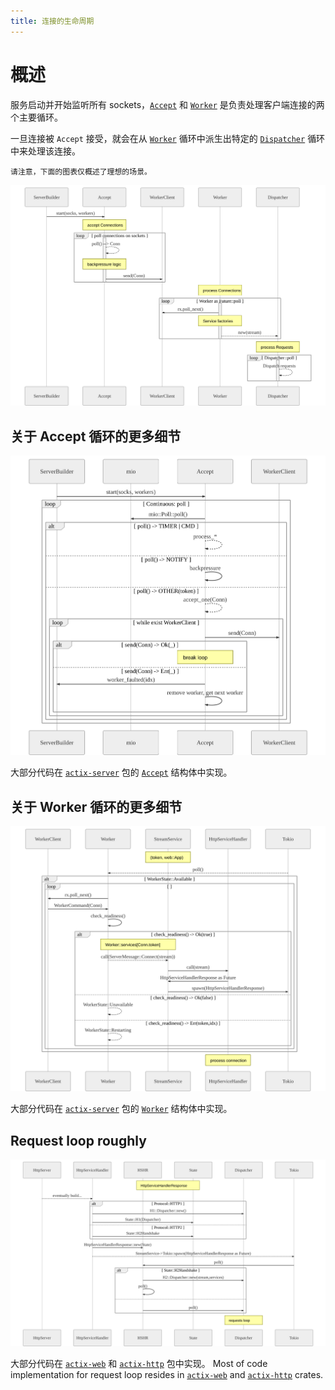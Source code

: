 ```yaml
---
title: 连接的生命周期
---
```


# 概述

服务启动并开始监听所有 sockets，[`Accept`][accept] 和 [`Worker`][worker] 是负责处理客户端连接的两个主要循环。

一旦连接被 `Accept` 接受，就会在从 [`Worker`][worker] 循环中派生出特定的 [`Dispatcher`][dispatcher] 循环中来处理该连接。

    请注意，下面的图表仅概述了理想的场景。

![](/img/diagrams/connection_overview.svg)

## 关于 Accept 循环的更多细节

![](/img/diagrams/connection_accept.svg)

大部分代码在 [`actix-server`][server] 包的 [`Accept`][accept] 结构体中实现。

## 关于 Worker 循环的更多细节

![](/img/diagrams/connection_worker.svg)

大部分代码在 [`actix-server`][server] 包的 [`Worker`][worker] 结构体中实现。

## Request loop roughly

![](/img/diagrams/connection_request.svg)

大部分代码在 [`actix-web`][web] 和 [`actix-http`][http] 包中实现。
Most of code implementation for request loop resides in [`actix-web`][web] and [`actix-http`][http] crates.

[server]: https://crates.io/crates/actix-server
[web]: https://crates.io/crates/actix-web
[http]: https://crates.io/crates/actix-http
[accept]: https://github.com/actix/actix-net/blob/master/actix-server/src/accept.rs
[worker]: https://github.com/actix/actix-net/blob/master/actix-server/src/worker.rs
[dispatcher]: https://github.com/actix/actix-web/blob/master/actix-http/src/h1/dispatcher.rs

